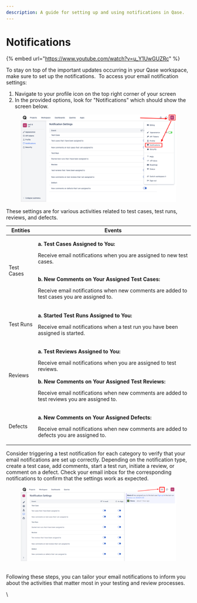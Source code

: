 ```yaml
---
description: A guide for setting up and using notifications in Qase.
---
```


# Notifications

{% embed url="https://www.youtube.com/watch?v=u_Y1UwGUZRc" %}

To stay on top of the important updates occurring in your Qase workspace, make sure to set up the notifications. ​ To access your email notification settings:

1. Navigate to your profile icon on the top right corner of your screen ​
2. In the provided options, look for "Notifications" which should show the screen below.



<figure><img src="../../.gitbook/assets/notifications.png" alt="Screenshot of Qase notification settings"><figcaption></figcaption></figure>

These settings are for various activities related to test cases, test runs, reviews, and defects.



| Entities   | Events                                                                                                                                                                                                                                                                                                      |
| ---------- | ----------------------------------------------------------------------------------------------------------------------------------------------------------------------------------------------------------------------------------------------------------------------------------------------------------- |
| Test Cases | <p><strong>a. Test Cases Assigned to You:</strong></p><p>Receive email notifications when you are assigned to new test cases.<br>​</p><p><strong>b. New Comments on Your Assigned Test Cases:</strong></p><p>Receive email notifications when new comments are added to test cases you are assigned to.</p> |
| Test Runs  | <p><strong>a. Started Test Runs Assigned to You:</strong></p><p>Receive email notifications when a test run you have been assigned is started.</p>                                                                                                                                                          |
| Reviews    | <p><strong>a. Test Reviews Assigned to You:</strong></p><p>Receive email notifications when you are assigned to test reviews.<br><br><strong>b. New Comments on Your Assigned Test Reviews:</strong></p><p>Receive email notifications when new comments are added to test reviews you are assigned to.</p> |
| Defects    | <p><strong>a. New Comments on Your Assigned Defects:</strong></p><p>Receive email notifications when new comments are added to defects you are assigned to.</p>                                                                                                                                             |

Consider triggering a test notification for each category to verify that your email notifications are set up correctly. Depending on the notification type, create a test case, add comments, start a test run, initiate a review, or comment on a defect. Check your email inbox for the corresponding notifications to confirm that the settings work as expected.

<figure><img src="../../.gitbook/assets/notificatins.png" alt=""><figcaption></figcaption></figure>

\
Following these steps, you can tailor your email notifications to inform you about the activities that matter most in your testing and review processes.

\
